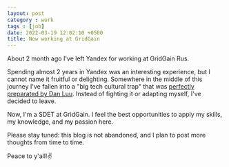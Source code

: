 ```yaml
---
layout: post
category : work
tags : [job]
date: 2022-03-19 12:02:10 +0500
title: Now working at GridGain
---
```


About 2 month ago I've left Yandex for working at GridGain Rus.

Spending almost 2 years in Yandex was an interesting experience, but I cannot name it fruitful or delighting.
Somewhere in the middle of this journey I've fallen into a "big tech cultural trap" that was [perfectly preparated by Dan Luu](https://danluu.com/culture/).
Instead of fighting it or adapting myself, I've decided to leave.

Now, I'm a SDET at GridGain.
I feel the best opportunities to apply my skills, my knowledge, and my passion here.

Please stay tuned: this blog is not abandoned, and I plan to post more thoughts from time to time.

Peace to y'all!✌️

